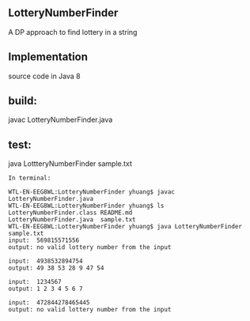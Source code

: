 ## LotteryNumberFinder
A DP approach to find lottery in a string


## Implementation
  source code in Java 8 

## build: 
  javac LotteryNumberFinder.java

## test:
  java LottteryNumberFinder sample.txt

  

```
In terminal:

WTL-EN-EEG8WL:LotteryNumberFinder yhuang$ javac LotteryNumberFinder.java
WTL-EN-EEG8WL:LotteryNumberFinder yhuang$ ls
LotteryNumberFinder.class README.md
LotteryNumberFinder.java  sample.txt
WTL-EN-EEG8WL:LotteryNumberFinder yhuang$ java LotteryNumberFinder sample.txt
input:  569815571556
output: no valid lottery number from the input

input:  4938532894754
output: 49 38 53 28 9 47 54

input:  1234567
output: 1 2 3 4 5 6 7

input:  472844278465445
output: no valid lottery number from the input